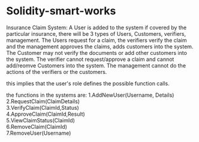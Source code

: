 # Solidity-smart-works
Insurance Claim System:
A User is added to the system if covered by the particular insurance,
there will be 3 types of Users, Customers, verifiers, management.
The Users request for a claim, the verifiers verify the claim and the management
approves the claims, adds customers into the system.
The Customer may not verify the documents or add other customers into the system.
The verifier cannot request/approve a claim and cannot add/reomve Customers into the system.
The management cannot do the actions of the verifiers or the customers.

this implies that the user's role defines the possible function calls.

the functions in the systems are:
1.AddNewUser(Username, Details)<br>
2.RequestClaim(ClaimDetails)<br>
3.VerifyClaim(ClaimId,Status)<br>
4.ApproveClaim(ClaimId,Result)<br>
5.ViewClaimStatus(ClaimId)<br>
6.RemoveClaim(ClaimId)<br>
7.RemoveUser(Username)<br>
